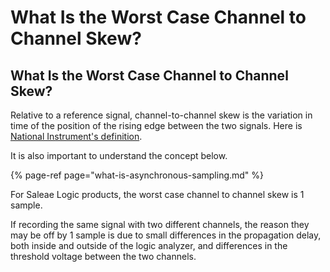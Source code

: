 # What Is the Worst Case Channel to Channel Skew?

## What Is the Worst Case Channel to Channel Skew?

Relative to a reference signal, channel-to-channel skew is the variation in time of the position of the rising edge between the two signals. Here is [National Instrument's definition](http://zone.ni.com/reference/en-XX/help/370520K-01/hsdio/fpin_skew/).

It is also important to understand the concept below.

{% page-ref page="what-is-asynchronous-sampling.md" %}

For Saleae Logic products, the worst case channel to channel skew is 1 sample.

If recording the same signal with two different channels, the reason they may be off by 1 sample is due to small differences in the propagation delay, both inside and outside of the logic analyzer, and differences in the threshold voltage between the two channels.

